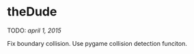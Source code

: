 # theDude


TODO:
*april 1, 2015*

Fix boundary collision. Use pygame collision detection funciton.
